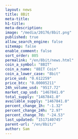 ```yaml
---
layout: news
title: 8Bit
meta-title: 
h1-title: 
meta-description: 
image: "/media/20176/8bit.png"
published: true
allow_search_engine: false
sitemap: false
enable_comment: false
sort_order: 805
permalink: "/en/8bit/news.html"
coin_a_symbol: "8BIT"
coin_a_name: "8BIT Coin"
coin_a_lower_case: "8bit"
price_usd: "0.612259"
price_btc: "0.00005211"
24h_volume_usd: "9517.72"
market_cap_usd: "1467841.0"
total_supply: "1467841.0"
available_supply: "1467841.0"
percent_change_1h: "-1.32"
percent_change_24h: "2.97"
percent_change_7d: "-24.53"
last_updated: "1517140745"
parent-url: "/en/8bit/"
author: Sam
---
```



